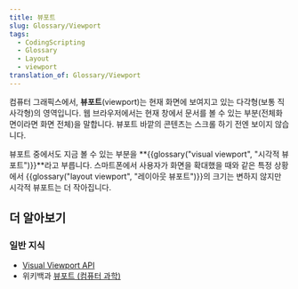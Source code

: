 ```yaml
---
title: 뷰포트
slug: Glossary/Viewport
tags:
  - CodingScripting
  - Glossary
  - Layout
  - viewport
translation_of: Glossary/Viewport
---
```

컴퓨터 그래픽스에서, **뷰포트**(viewport)는 현재 화면에 보여지고 있는 다각형(보통 직사각형)의 영역입니다. 웹 브라우저에서는 현재 창에서 문서를 볼 수 있는 부분(전체화면이라면 화면 전체)을 말합니다. 뷰포트 바깥의 콘텐츠는 스크롤 하기 전엔 보이지 않습니다.

뷰포트 중에서도 지금 볼 수 있는 부분을 **{{glossary("visual viewport", "시각적 뷰포트")}}**라고 부릅니다. 스마트폰에서 사용자가 화면을 확대했을 때와 같은 특정 상황에서 {{glossary("layout viewport", "레이아웃 뷰포트")}}의 크기는 변하지 않지만 시각적 뷰포트는 더 작아집니다.

## 더 알아보기

### 일반 지식

- [Visual Viewport API](/ko/docs/Web/API/Visual_Viewport_API)
- 위키백과 [뷰포트 (컴퓨터 과학)](<https://ko.wikipedia.org/wiki/%EB%B7%B0%ED%8F%AC%ED%8A%B8_(%EC%BB%B4%ED%93%A8%ED%84%B0_%EA%B3%BC%ED%95%99)>)
